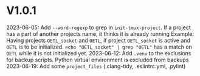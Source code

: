 # V1.0.1

2023-06-05: Add `--word-regexp` to grep in `init-tmux-project`. If a project has a part of another projects name, it thinks it is already running
    Example: Having projects `OETL_socket` and `OETL`, if project `OETL_socket` is active and `OETL` is to be initialized.
    `echo "OETL_socket" | grep "OETL"` has a match on `OETL` while it is not initialized yet.
2023-06-12: Add `.venv` to the exclusions for backup scripts. Python virtual environment is excluded from backups
2023-06-19: Add some `project_files` (.clang-tidy, .eslintrc.yml, .pylint)
